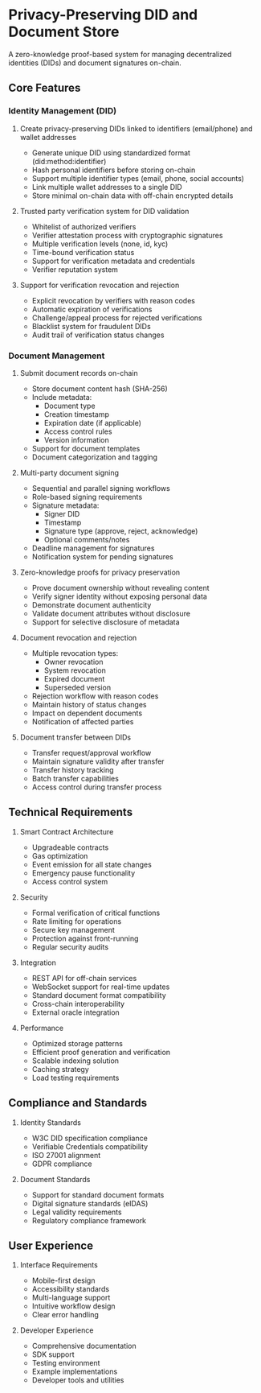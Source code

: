# Privacy-Preserving DID and Document Store

A zero-knowledge proof-based system for managing decentralized identities (DIDs) and document signatures on-chain.

## Core Features

### Identity Management (DID)

1. Create privacy-preserving DIDs linked to identifiers (email/phone) and wallet addresses

   - Generate unique DID using standardized format (did:method:identifier)
   - Hash personal identifiers before storing on-chain
   - Support multiple identifier types (email, phone, social accounts)
   - Link multiple wallet addresses to a single DID
   - Store minimal on-chain data with off-chain encrypted details

2. Trusted party verification system for DID validation

   - Whitelist of authorized verifiers
   - Verifier attestation process with cryptographic signatures
   - Multiple verification levels (none, id, kyc)
   - Time-bound verification status
   - Support for verification metadata and credentials
   - Verifier reputation system

3. Support for verification revocation and rejection
   - Explicit revocation by verifiers with reason codes
   - Automatic expiration of verifications
   - Challenge/appeal process for rejected verifications
   - Blacklist system for fraudulent DIDs
   - Audit trail of verification status changes

### Document Management

1. Submit document records on-chain

   - Store document content hash (SHA-256)
   - Include metadata:
     - Document type
     - Creation timestamp
     - Expiration date (if applicable)
     - Access control rules
     - Version information
   - Support for document templates
   - Document categorization and tagging

2. Multi-party document signing

   - Sequential and parallel signing workflows
   - Role-based signing requirements
   - Signature metadata:
     - Signer DID
     - Timestamp
     - Signature type (approve, reject, acknowledge)
     - Optional comments/notes
   - Deadline management for signatures
   - Notification system for pending signatures

3. Zero-knowledge proofs for privacy preservation

   - Prove document ownership without revealing content
   - Verify signer identity without exposing personal data
   - Demonstrate document authenticity
   - Validate document attributes without disclosure
   - Support for selective disclosure of metadata

4. Document revocation and rejection

   - Multiple revocation types:
     - Owner revocation
     - System revocation
     - Expired document
     - Superseded version
   - Rejection workflow with reason codes
   - Maintain history of status changes
   - Impact on dependent documents
   - Notification of affected parties

5. Document transfer between DIDs
   - Transfer request/approval workflow
   - Maintain signature validity after transfer
   - Transfer history tracking
   - Batch transfer capabilities
   - Access control during transfer process

## Technical Requirements

1. Smart Contract Architecture

   - Upgradeable contracts
   - Gas optimization
   - Event emission for all state changes
   - Emergency pause functionality
   - Access control system

2. Security

   - Formal verification of critical functions
   - Rate limiting for operations
   - Secure key management
   - Protection against front-running
   - Regular security audits

3. Integration

   - REST API for off-chain services
   - WebSocket support for real-time updates
   - Standard document format compatibility
   - Cross-chain interoperability
   - External oracle integration

4. Performance
   - Optimized storage patterns
   - Efficient proof generation and verification
   - Scalable indexing solution
   - Caching strategy
   - Load testing requirements

## Compliance and Standards

1. Identity Standards

   - W3C DID specification compliance
   - Verifiable Credentials compatibility
   - ISO 27001 alignment
   - GDPR compliance

2. Document Standards
   - Support for standard document formats
   - Digital signature standards (eIDAS)
   - Legal validity requirements
   - Regulatory compliance framework

## User Experience

1. Interface Requirements

   - Mobile-first design
   - Accessibility standards
   - Multi-language support
   - Intuitive workflow design
   - Clear error handling

2. Developer Experience
   - Comprehensive documentation
   - SDK support
   - Testing environment
   - Example implementations
   - Developer tools and utilities

